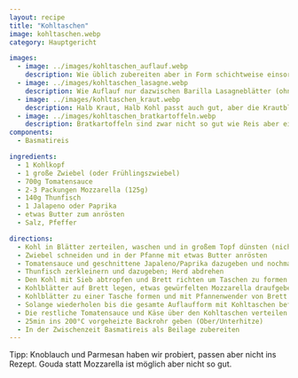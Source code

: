 ```yaml
---
layout: recipe
title: "Kohltaschen"
image: kohltaschen.webp
category: Hauptgericht

images:
  - image: ../images/kohltaschen_auflauf.webp
    description: Wie üblich zubereiten aber in Form schichtweise einsortieren (unten etwas Tomatensauce, dann Kohl, Tomatensauce, Mozzarella, Kohl, Tomatensauce, Mozzarella)
  - image: ../images/kohltaschen_lasagne.webp
    description: Wie Auflauf nur dazwischen Barilla Lasagneblätter (ohne Bechamel). Außerdem zusätzlich schwarze Bohnen in Tomatensauce. War auch sehr gut (man braucht nicht unbedingt Reis dazu)
  - image: ../images/kohltaschen_kraut.webp
    description: Halb Kraut, Halb Kohl passt auch gut, aber die Krautblätter müssen länger dünsten und bleiben etwas bissfester. Kohl ist in Summe doch etwas besser.
  - image: ../images/kohltaschen_bratkartoffeln.webp
    description: Bratkartoffeln sind zwar nicht so gut wie Reis aber eine passende Alternative
components:
  - Basmatireis

ingredients:
  - 1 Kohlkopf
  - 1 große Zwiebel (oder Frühlingszwiebel)
  - 700g Tomatensauce
  - 2-3 Packungen Mozzarella (125g)
  - 140g Thunfisch
  - 1 Jalapeno oder Paprika
  - etwas Butter zum anrösten
  - Salz, Pfeffer

directions:
  - Kohl in Blätter zerteilen, waschen und in großem Topf dünsten (nicht zu weich)
  - Zwiebel schneiden und in der Pfanne mit etwas Butter anrösten
  - Tomatensauce und geschnittene Japaleno/Paprika dazugeben und nochmal kurz köcheln lassen
  - Thunfisch zerkleinern und dazugeben; Herd abdrehen
  - Den Kohl mit Sieb abtropfen und Brett richten um Taschen zu formen
  - Kohlblätter auf Brett legen, etwas gewürfelten Mozzarella draufgeben und etwas von der vorher zubereiteten Tomatensauce dazugeben
  - Kohlblätter zu einer Tasche formen und mit Pfannenwender von Brett in eine große Glasform heben (dabei umdrehen, damit der Käse oben ist)
  - Solange wiederholen bis die gesamte Auflaufform mit Kohltaschen befüllt ist (bei einem großen Kohl sollten sich 12 Taschen ausgehen)
  - Die restliche Tomatensauce und Käse über den Kohltaschen verteilen
  - 25min ins 200°C vorgeheizte Backrohr geben (Ober/Unterhitze)
  - In der Zwischenzeit Basmatireis als Beilage zubereiten
---
```


Tipp: Knoblauch und Parmesan haben wir probiert, passen aber nicht ins Rezept. Gouda statt Mozzarella ist möglich aber nicht so gut.
